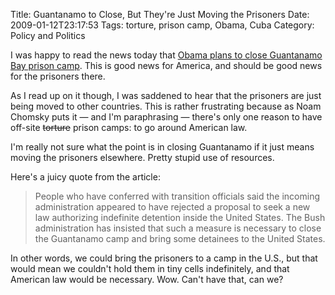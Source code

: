Title: Guantanamo to Close, But They're Just Moving the Prisoners
Date: 2009-01-12T23:17:53
Tags: torture, prison camp, Obama, Cuba
Category: Policy and Politics


I was happy to read the news today that <a href="http://www.iht
.com/articles/2009/01/13/america/13gitmo.php?page=1" target="_blank">Obama 
plans to close Guantanamo Bay prison camp</a>. This is good news for 
America, and should be good news for the prisoners there. 

As I read up on it though, I was saddened to hear that the prisoners are 
just being moved to other countries. This is rather frustrating because as Noam Chomsky puts it &mdash; and I'm paraphrasing &mdash; there's only one reason to have off-site <del>torture</del> prison camps: to go around American law.

I'm really not sure what the point is in closing Guantanamo if it just means
 moving the prisoners elsewhere. Pretty stupid use of resources.

Here's a juicy quote from the article:

> People who have conferred with transition officials said the incoming 
administration appeared to have rejected a proposal to seek a new law 
authorizing indefinite detention inside the United States. The Bush 
administration has insisted that such a measure is necessary to close the 
Guantanamo camp and bring some detainees to the United States.

In other words, we could bring the prisoners to a camp in the U.S., 
but that would mean we couldn't hold them in tiny cells indefinitely, 
and that American law would be necessary. Wow. Can't have that, can we?
